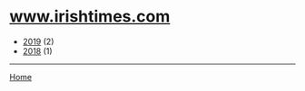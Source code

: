 # www.irishtimes.com

  * [2019](./www-irishtimes-com-2019.md/) (2)
  * [2018](./www-irishtimes-com-2018.md/) (1)
----

[Home](../)
